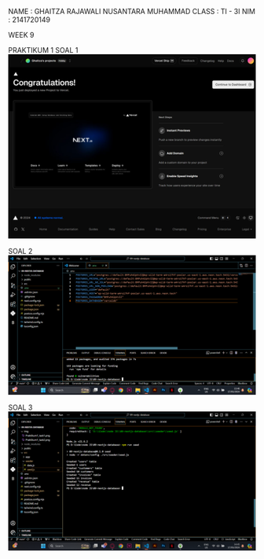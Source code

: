 NAME    : GHAITZA RAJAWALI NUSANTARA MUHAMMAD
CLASS   : TI - 3I
NIM     : 2141720149

WEEK 9

PRAKTIKUM 1
SOAL 1
![Soal 1](img/Praktikum1_task1.png)

SOAL 2
![Soal 2](img/Praktikum1_task2.png)

SOAL 3
![Soal 3](img/Praktikum1_task3.png)